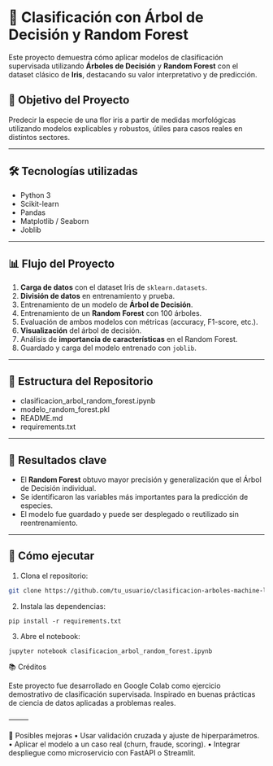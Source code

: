 # 🌳 Clasificación con Árbol de Decisión y Random Forest

Este proyecto demuestra cómo aplicar modelos de clasificación supervisada utilizando **Árboles de Decisión** y **Random Forest** con el dataset clásico de **Iris**, destacando su valor interpretativo y de predicción.

## 🎯 Objetivo del Proyecto

Predecir la especie de una flor iris a partir de medidas morfológicas utilizando modelos explicables y robustos, útiles para casos reales en distintos sectores.

---

## 🛠️ Tecnologías utilizadas

- Python 3
- Scikit-learn
- Pandas
- Matplotlib / Seaborn
- Joblib

---

## 📊 Flujo del Proyecto

1. **Carga de datos** con el dataset Iris de `sklearn.datasets`.
2. **División de datos** en entrenamiento y prueba.
3. Entrenamiento de un modelo de **Árbol de Decisión**.
4. Entrenamiento de un **Random Forest** con 100 árboles.
5. Evaluación de ambos modelos con métricas (accuracy, F1-score, etc.).
6. **Visualización** del árbol de decisión.
7. Análisis de **importancia de características** en el Random Forest.
8. Guardado y carga del modelo entrenado con `joblib`.

---

## 📁 Estructura del Repositorio
- clasificacion_arbol_random_forest.ipynb
- modelo_random_forest.pkl
- README.md
- requirements.txt

---

## 📌 Resultados clave

- El **Random Forest** obtuvo mayor precisión y generalización que el Árbol de Decisión individual.
- Se identificaron las variables más importantes para la predicción de especies.
- El modelo fue guardado y puede ser desplegado o reutilizado sin reentrenamiento.

---

## 🚀 Cómo ejecutar

1. Clona el repositorio:

```bash
git clone https://github.com/tu_usuario/clasificacion-arboles-machine-learning.git
```
2.	Instala las dependencias:
   ```
pip install -r requirements.txt
```
3.	Abre el notebook:
```
jupyter notebook clasificacion_arbol_random_forest.ipynb
```

📚 Créditos

Este proyecto fue desarrollado en Google Colab como ejercicio demostrativo de clasificación supervisada. Inspirado en buenas prácticas de ciencia de datos aplicadas a problemas reales.

⸻

🔄 Posibles mejoras
	•	Usar validación cruzada y ajuste de hiperparámetros.
	•	Aplicar el modelo a un caso real (churn, fraude, scoring).
	•	Integrar despliegue como microservicio con FastAPI o Streamlit.
